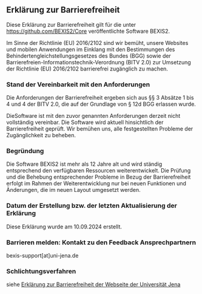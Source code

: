 ## Erklärung zur Barrierefreiheit

Diese Erklärung zur Barrierefreiheit gilt für die unter https://github.com/BEXIS2/Core veröffentlichte Software BEXIS2.

Im Sinne der Richtlinie (EU) 2016/2102 sind wir bemüht, unsere Websites und mobilen Anwendungen im Einklang mit den Bestimmungen des Behindertengleichstellungsgesetzes des Bundes (BGG)
sowie der Barrierefreien-Informationstechnik-Verordnung (BITV 2.0) zur Umsetzung der Richtlinie (EU) 2016/2102 barrierefrei zugänglich zu machen.

### Stand der Vereinbarkeit mit den An­for­der­ungen

Die Anforderungen der Barrierefreiheit ergeben sich aus §§ 3 Absätze 1 bis 4 und 4 der BITV 2.0, die auf der Grundlage von § 12d BGG erlassen wurde.

DieSoftware ist mit den zuvor genannten Anforderungen derzeit nicht vollständig vereinbar. Die Software wird aktuell hinsichtlich der Barrierefreiheit geprüft. Wir bemühen uns, alle festgestellten Probleme der Zugänglichkeit zu beheben.

### Begründung

Die Software BEXIS2 ist mehr als 12 Jahre alt und wird ständig entsprechend den verfügbaren Ressourcen weiterentwickelt. Die Prüfung und die Behebung entsprechender Probleme in Bezug der Barrierefreiheit erfolgt im Rahmen der Weiterentwicklung nur bei neuen Funktionen und Änderungen, die im neuen Layout umgesetzt werden.

### Datum der Erstellung bzw. der letzten Aktualisierung der Erklärung

Diese Erklärung wurde am 10.09.2024 erstellt.

### Barrieren melden: Kontakt zu den Feedback Ansprechpartnern

bexis-support[at]uni-jena.de

### Schlichtungsverfahren

siehe [Erklärung zur Barrierefreiheit der Webseite der Universität Jena](https://www.uni-jena.de/41470/barrierefreiheit)
